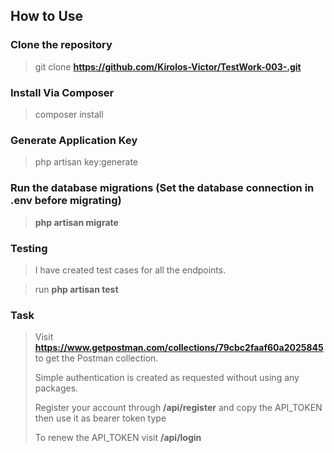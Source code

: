 ## How to Use

### Clone the repository

> git clone **https://github.com/Kirolos-Victor/TestWork-003-.git**

### Install Via Composer

> composer install

### Generate Application Key

> php artisan key:generate

### Run the database migrations (Set the database connection in .env before migrating)

> **php artisan migrate**

### Testing

> I have created test cases for all the endpoints.

> run **php artisan test** 

### Task

> Visit **https://www.getpostman.com/collections/79cbc2faaf60a2025845** to get the Postman collection.
>
> Simple authentication is created as requested without using any packages.
>
> Register your account through **/api/register** and copy the API_TOKEN then use it as bearer token type
>
> To renew the API_TOKEN visit **/api/login**





